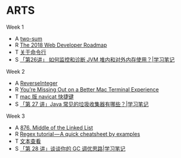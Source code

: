 # ARTS

Week 1

- A [two-sum](https://leetcode.com/problems/two-sum/)
- R [The 2018 Web Developer Roadmap](<https://codeburst.io/the-2018-web-developer-roadmap-826b1b806e8d>)
- T [关于命令行](<https://github.com/zmdstr/tip/blob/master/linux/%E5%85%B3%E4%BA%8E%E5%91%BD%E4%BB%A4%E8%A1%8C.md>)
- S [「第26讲」 如何监控和诊断 JVM 堆内和对外内存使用？|学习笔记](https://mp.weixin.qq.com/s/cFYTC_xK_Td1BWIZO9i37Q)

Week 2

- A [ReverseInteger](https://github.com/zmdstr/algorithm/blob/master/src/main/java/com/freemeng/algorithm/easy/ReverseInteger.java)
- R [You’re Missing Out on a Better Mac Terminal Experience](https://github.com/zmdstr/ARTS/blob/master/review/You%E2%80%99re%20Missing%20Out%20on%20a%20Better%20Mac%20Terminal%20Experience.md)
- T [mac 版 navicat 快捷键](https://github.com/zmdstr/tip/blob/master/navicat.md)
- S [「第 27 讲」Java 常见的垃圾收集器有哪些？|学习笔记](https://mp.weixin.qq.com/s/n-5I1AMOB9gNjlIJ7fDwqA)

Week 3

- A [876. Middle of the Linked List](https://leetcode.com/problems/middle-of-the-linked-list/)
- R [Regex tutorial — A quick cheatsheet by examples](https://medium.com/factory-mind/regex-tutorial-a-simple-cheatsheet-by-examples-649dc1c3f285)
- T [文本查看](https://github.com/zmdstr/tip/blob/master/linux/%E6%96%87%E6%9C%AC%E6%9F%A5%E7%9C%8B.md)
- S [「第 28 讲」谈谈你的 GC 调优思路|学习笔记](https://mp.weixin.qq.com/s/6wlkFlSa1Lle_aW5XKmZ8Q)